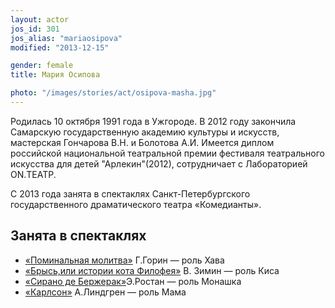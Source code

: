 ```yaml
---
layout: actor
jos_id: 301
jos_alias: "mariaosipova"
modified: "2013-12-15"

gender: female
title: Мария Осипова

photo: "/images/stories/act/osipova-masha.jpg"
---
```


Родилась 10 октября 1991 года в Ужгороде. В 2012 году закончила Самарскую государственную академию культуры и искусств, мастерская Гончарова В.Н. и Болотова А.И. Имеется диплом российской национальной театральной премии фестиваля театрального искусства для детей "Арлекин"(2012), сотрудничает с Лабораторией ON.ТЕАТР.

С 2013 года занята в спектаклях Санкт-Петербургского государственного драматического театра «Комедианты».

## Занята в спектаклях

- [«Поминальная молитва»](97-pominalnaia-molitva.html) Г.Горин — роль Хава
- [«Брысь,или истории кота Филофея»](40-bris-ili-istoria-kota-filifeia.html) В. Зимин — роль Киса
- [«Сирано де Бержерак»](60-sirano-de-bergerak.html)Э.Ростан — роль Монашка
- [«Карлсон»](147-karlson.html) А.Линдгрен — роль Мама